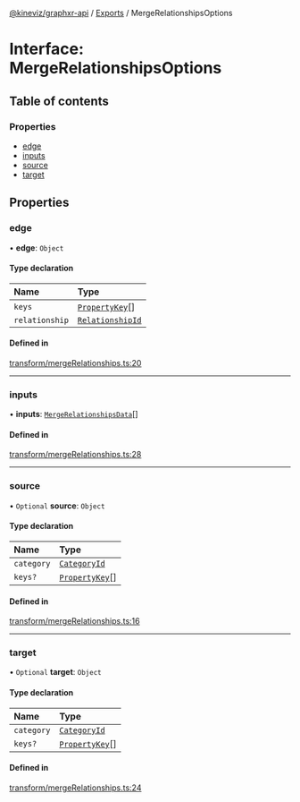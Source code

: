 [@kineviz/graphxr-api](../README.md) / [Exports](../modules.md) / MergeRelationshipsOptions

# Interface: MergeRelationshipsOptions

## Table of contents

### Properties

- [edge](MergeRelationshipsOptions.md#edge)
- [inputs](MergeRelationshipsOptions.md#inputs)
- [source](MergeRelationshipsOptions.md#source)
- [target](MergeRelationshipsOptions.md#target)

## Properties

### edge

• **edge**: `Object`

#### Type declaration

| Name | Type |
| :------ | :------ |
| `keys` | [`PropertyKey`](../modules.md#propertykey)[] |
| `relationship` | [`RelationshipId`](../modules.md#relationshipid) |

#### Defined in

[transform/mergeRelationships.ts:20](https://bitbucket.org/kineviz/graphxr-api/src/019f384/src/transform/mergeRelationships.ts#lines-20)

___

### inputs

• **inputs**: [`MergeRelationshipsData`](../modules.md#mergerelationshipsdata)[]

#### Defined in

[transform/mergeRelationships.ts:28](https://bitbucket.org/kineviz/graphxr-api/src/019f384/src/transform/mergeRelationships.ts#lines-28)

___

### source

• `Optional` **source**: `Object`

#### Type declaration

| Name | Type |
| :------ | :------ |
| `category` | [`CategoryId`](../modules.md#categoryid) |
| `keys?` | [`PropertyKey`](../modules.md#propertykey)[] |

#### Defined in

[transform/mergeRelationships.ts:16](https://bitbucket.org/kineviz/graphxr-api/src/019f384/src/transform/mergeRelationships.ts#lines-16)

___

### target

• `Optional` **target**: `Object`

#### Type declaration

| Name | Type |
| :------ | :------ |
| `category` | [`CategoryId`](../modules.md#categoryid) |
| `keys?` | [`PropertyKey`](../modules.md#propertykey)[] |

#### Defined in

[transform/mergeRelationships.ts:24](https://bitbucket.org/kineviz/graphxr-api/src/019f384/src/transform/mergeRelationships.ts#lines-24)
